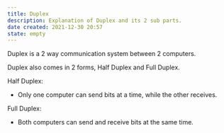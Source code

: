 ```yaml
---
title: Duplex
description: Explanation of Duplex and its 2 sub parts.
date created: 2021-12-30 20:57
state: empty
---
```


Duplex is a 2 way communication system between 2 computers.

Duplex also comes in 2 forms, Half Duplex and Full Duplex.

Half Duplex:

- Only one computer can send bits at a time, while the other receives.

Full Duplex: 

- Both computers can send and receive bits at the same time.